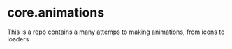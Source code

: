 # core.animations
This is a repo contains a many attemps to making animations, from icons to loaders

